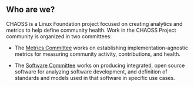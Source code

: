 ## Who are we?

CHAOSS is a Linux Foundation project focused on creating analytics and metrics to help define community health. Work in the CHAOSS Project community is organized in two committees:

- The [Metrics Committee](https://chaoss.community/metrics) works on establishing implementation-agnostic metrics for measuring community activity, contributions, and health.

- The [Software Committee](https://chaoss.community/software) works on producing integrated, open source software for analyzing software development, and definition of standards and models used in that software in specific use cases.
